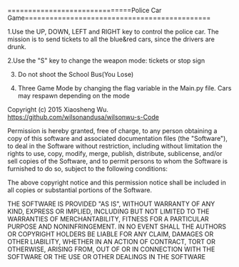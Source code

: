 ==============================Police Car Game=============================================

1.Use the UP, DOWN, LEFT and RIGHT key to control the police car. The mission is to send tickets to all the blue&red cars, since 
the drivers are drunk.

2.Use the "S" key to change the weapon mode: tickets or stop sign

3. Do not shoot the School Bus(You Lose)

4. Three Game Mode by changing the flag variable in the Main.py file. Cars may respawn depending on the mode


Copyright (c) 2015 Xiaosheng Wu. https://github.com/wilsonandusa/wilsonwu-s-Code

Permission is hereby granted, free of charge, to any person obtaining a copy of this software and associated documentation files (the "Software"), to deal in the Software without restriction, including without limitation the rights to use, copy, modify, merge, publish, distribute, sublicense, and/or sell copies of the Software, and to permit persons to whom the Software is furnished to do so, subject to the following conditions:

The above copyright notice and this permission notice shall be included in all copies or substantial portions of the Software.

THE SOFTWARE IS PROVIDED "AS IS", WITHOUT WARRANTY OF ANY KIND, EXPRESS OR IMPLIED, INCLUDING BUT NOT LIMITED TO THE WARRANTIES OF MERCHANTABILITY, FITNESS FOR A PARTICULAR PURPOSE AND NONINFRINGEMENT. IN NO EVENT SHALL THE AUTHORS OR COPYRIGHT HOLDERS BE LIABLE FOR ANY CLAIM, DAMAGES OR OTHER LIABILITY, WHETHER IN AN ACTION OF CONTRACT, TORT OR OTHERWISE, ARISING FROM, OUT OF OR IN CONNECTION WITH THE SOFTWARE OR THE USE OR OTHER DEALINGS IN THE SOFTWARE
